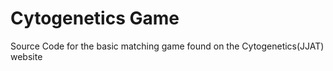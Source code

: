 # Cytogenetics  Game

Source Code for the basic matching game found on the Cytogenetics(JJAT) website
